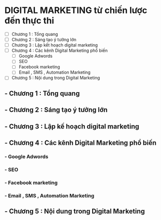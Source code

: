 # DIGITAL MARKETING từ chiến lược đến thực thi
- [ ] Chương 1 : Tổng quang
- [ ] Chương 2 : Sáng tạo ý tưởng lớn
- [ ] Chương 3 : Lập kết hoạch digital marketing
- [ ] Chương 4 : Các kênh Digital Marketing phổ biến
    - [ ] Google Adwords
    - [ ] SEO
    - [ ] Facebook marketing
    - [ ] Email , SMS , Automation Marketing
- [ ] Chương 5 : Nội dung trong Digital Marketing

## - Chương 1 : Tổng quang
## - Chương 2 : Sáng tạo ý tưởng lớn
## - Chương 3 : Lập kế hoạch digital marketing
## - Chương 4 : Các kênh Digital Marketing phổ biến
###  - Google Adwords
###  - SEO
###  - Facebook marketing
###  - Email , SMS , Automation Marketing
## - Chương 5 : Nội dung trong Digital Marketing